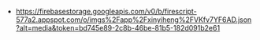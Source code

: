 - https://firebasestorage.googleapis.com/v0/b/firescript-577a2.appspot.com/o/imgs%2Fapp%2Fxinyiheng%2FVKfv7YF6AD.json?alt=media&token=bd745e89-2c8b-46be-81b5-182d091b2e61
